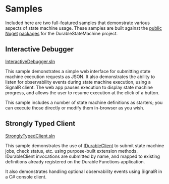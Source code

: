 # Samples

Included here are two full-featured samples that demonstrate various aspects of state machine usage. These samples are built against the [public](https://www.nuget.org/packages/DurableStateMachines.Functions/) [Nuget](https://www.nuget.org/packages/DurableStateMachines.Core/) [packages](https://www.nuget.org/packages/DurableStateMachines.Client/) for the DurableStateMachine project.

## Interactive Debugger

[InteractiveDebugger.sln](./InteractiveDebugger.sln)

This sample demonstrates a simple web interface for submitting state machine execution requests as JSON. It also demonstrates the ability to listen for observability events during state machine execution, using a SignalR client. The web app pauses execution to display state machine progress, and allows the user to resume execution at the click of a button.

This sample includes a number of state machine definitions as starters; you can execute those directly or modify them in-browser as you wish.

## Strongly Typed Client

[StronglyTypedClient.sln](./InteractiveDebugger.sln)

This sample demonstrates the use of [IDurableClient](https://docs.microsoft.com/en-us/dotnet/api/microsoft.azure.webjobs.extensions.durabletask.idurableclient?view=azure-dotnet) to submit state machine jobs, check status, etc. using purpose-built extension methods. IDurableClient invocations are submitted by name, and mapped to existing definitions already registered on the Durable Functions application.

It also demonstrates handling optional observability events using SignalR in a C# console client.
